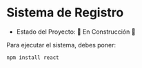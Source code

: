 <h1> Sistema de Registro </h1>

- Estado del Proyecto:   🚧 En Construcción 🚧

Para ejecutar el sistema, debes poner:

```npm install react```
